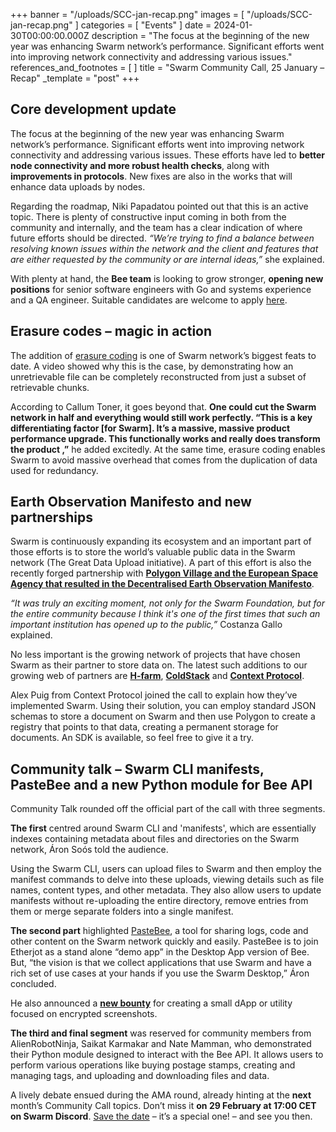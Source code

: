 +++
banner = "/uploads/SCC-jan-recap.png"
images = [ "/uploads/SCC-jan-recap.png" ]
categories = [ "Events" ]
date = 2024-01-30T00:00:00.000Z
description = "The focus at the beginning of the new year was enhancing Swarm network’s performance. Significant efforts went into improving network connectivity and addressing various issues."
references_and_footnotes = [ ]
title = "Swarm Community Call, 25 January – Recap"
_template = "post"
+++

## Core development update

The focus at the beginning of the new year was enhancing Swarm network’s performance. Significant efforts went into improving network connectivity and addressing various issues. These efforts have led to **better node connectivity and more robust health checks**, along with **improvements in protocols**. New fixes are also in the works that will enhance data uploads by nodes.

Regarding the roadmap, Niki Papadatou pointed out that this is an active topic. There is plenty of constructive input coming in both from the community and internally, and the team has a clear indication of where future efforts should be directed. _“We’re trying to find a balance between resolving known issues within the network and the client and features that are either requested by the community or are internal ideas,”_ she explained.

With plenty at hand, the **Bee team** is looking to grow stronger, **opening new positions** for senior software engineers with Go and systems experience and a QA engineer. Suitable candidates are welcome to apply [here](https://www.ethswarm.org/jobs). 


## Erasure codes – magic in action

The addition of [erasure coding](https://papers.ethswarm.org/p/erasure/) is one of Swarm network’s biggest feats to date. A video showed why this is the case, by demonstrating how an unretrievable file can be completely reconstructed from just a subset of retrievable chunks. 

According to Callum Toner, it goes beyond that. **One could cut the Swarm network in half and everything would still work perfectly. “This is a key differentiating factor [for Swarm]. It’s a massive, massive product performance upgrade. This functionally works and really does transform the product ,”** he added excitedly. At the same time, erasure coding enables Swarm to avoid massive overhead that comes from the duplication of data used for redundancy.


## Earth Observation Manifesto and new partnerships

Swarm is continuously expanding its ecosystem and an important part of those efforts is to store the world’s valuable public data in the Swarm network (The Great Data Upload initiative). A part of this effort is also the recently forged partnership with **[Polygon Village and the European Space Agency that resulted in the Decentralised Earth Observation Manifesto](https://blog.ethswarm.org/foundation/2024/the-swarm-foundation-announces-groundbreaking-decentralised-eo-manifesto/)**. 

_“It was truly an exciting moment, not only for the Swarm Foundation, but for the entire community because I think it's one of the first times that such an important institution has opened up to the public,”_ Costanza Gallo explained.

No less important is the growing network of projects that have chosen Swarm as their partner to store data on. The latest such additions to our growing web of partners are **[H-farm](https://blog.ethswarm.org/foundation/2024/swarm-foundation-partners-with-futured-in-the-national-accelerator-network/)**, **[ColdStack](https://blog.ethswarm.org/foundation/2024/swarm-unveils-partnership-with-coldstack/)** and **[Context Protocol](https://blog.ethswarm.org/foundation/2024/context-protocol-integrates-the-swarm-network/)**. 

Alex Puig from Context Protocol joined the call to explain how they’ve implemented Swarm. Using their solution, you can employ standard JSON schemas to store a document on Swarm and then use Polygon to create a registry that points to that data, creating a permanent storage for documents. An SDK is available, so feel free to give it a try. 


## Community talk – Swarm CLI manifests, PasteBee and a new Python module for Bee API

Community Talk rounded off the official part of the call with three segments. 

**The first** centred around Swarm CLI and 'manifests', which are essentially indexes containing metadata about files and directories on the Swarm network, Áron Soós told the audience. 

Using the Swarm CLI, users can upload files to Swarm and then employ the manifest commands to delve into these uploads, viewing details such as file names, content types, and other metadata. They also allow users to update manifests without re-uploading the entire directory, remove entries from them or merge separate folders into a single manifest. 

**The second part** highlighted [PasteBee](https://pastebee.com/), a tool for sharing logs, code and other content on the Swarm network quickly and easily. PasteBee is to join Etherjot as a stand alone “demo app” in the Desktop App version of Bee. But, “the vision is that we collect applications that use Swarm and have a rich set of use cases at your hands if you use the Swarm Desktop,” Áron concluded.

He also announced a **[new bounty](https://app.dework.xyz/swarm-41421/main-space-85561?taskId=edb2e660-0a25-404d-8ed0-d89f5536cd74)** for creating a small dApp or utility focused on encrypted screenshots. 

**The third and final segment** was reserved for community members from AlienRobotNinja, Saikat Karmakar and Nate Mamman, who demonstrated their Python module designed to interact with the Bee API. It allows users to perform various operations like buying postage stamps, creating and managing tags, and uploading and downloading files and data. 

A lively debate ensued during the AMA round, already hinting at the **next** month’s Community Call topics. Don’t miss it **on 29 February at 17:00 CET on Swarm Discord**. [Save the date](https://www.addevent.com/event/hc20053366) – it’s a special one! – and see you then.
